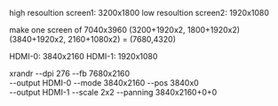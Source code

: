 high resoultion screen1: 3200x1800
low resoultion screen2: 1920x1080

make one screen of 7040x3960 (3200+1920x2, 1800+1920x2)
(3840+1920x2, 2160+1080x2) = (7680,4320)

HDMI-0: 3840x2160
HDMI-1: 1920x1080

xrandr --dpi 276 --fb 7680x2160 \
--output HDMI-0 --mode 3840x2160 --pos 3840x0 \
--output HDMI-1 --scale 2x2 --panning 3840x2160+0+0





